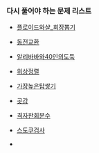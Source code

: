 ### 다시 풀어야 하는 문제 리스트

- [플로이드와샬_회장뽑기](https://github.com/minjae8138/Algorithm/blob/main/Infl/DynamicProgramming/%ED%94%8C%EB%A1%9C%EC%9D%B4%EB%93%9C%EC%99%80%EC%83%AC_%ED%9A%8C%EC%9E%A5%EB%BD%91%EA%B8%B0.py)

- [동전교환](https://github.com/minjae8138/Algorithm/blob/main/Infl/DynamicProgramming/%EB%8F%99%EC%A0%84%EA%B5%90%ED%99%98.py)

- [알리바바와40인의도둑](https://github.com/minjae8138/Algorithm/blob/main/Infl/DynamicProgramming/%EC%95%8C%EB%A6%AC%EB%B0%94%EB%B0%94%EC%99%8040%EC%9D%B8%EC%9D%98%EB%8F%84%EB%91%91.py)

- [위상정렬](https://github.com/minjae8138/Algorithm/blob/main/Infl/DynamicProgramming/%EC%9C%84%EC%83%81%EC%A0%95%EB%A0%AC.py)

- [가장높은탑쌓기](https://github.com/minjae8138/Algorithm/blob/main/Infl/DynamicProgramming/%EA%B0%80%EC%9E%A5%EB%86%92%EC%9D%80%ED%83%91%EC%8C%93%EA%B8%B0.py)

- [곳감](https://github.com/minjae8138/Algorithm/blob/main/Infl/Simulation/%EA%B3%B3%EA%B0%90.py)

- [격자판회문수](https://github.com/minjae8138/Algorithm/blob/main/Infl/Simulation/%EA%B2%A9%EC%9E%90%ED%8C%90%ED%9A%8C%EB%AC%B8%EC%88%98.py)

- [스도쿠검사](https://github.com/minjae8138/Algorithm/blob/main/Infl/%ED%83%90%EC%83%89%26%EC%8B%9C%EB%AE%AC%EB%A0%88%EC%9D%B4%EC%85%98(Simulation)/%EC%8A%A4%EB%8F%84%EC%BF%A0%EA%B2%80%EC%82%AC.py)

- 

  
  
  





